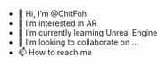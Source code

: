 - 👋 Hi, I’m @ChitFoh
- 👀 I’m interested in AR
- 🌱 I’m currently learning Unreal Engine
- 💞️ I’m looking to collaborate on ...
- 📫 How to reach me 

<!---
ChitFoh/ChitFoh is a ✨ special ✨ repository because its `README.md` (this file) appears on your GitHub profile.
You can click the Preview link to take a look at your changes.
--->
